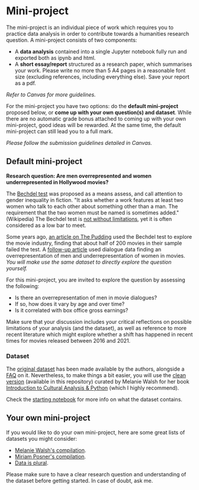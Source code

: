 # Mini-project

The mini-project is an individual piece of work which requires you to practice data analysis in order to contribute towards a humanities research question. A mini-project consists of two components:

* A **data analysis** contained into a single Jupyter notebook fully run and exported both as ipynb and html.
* A **short essay/report** structured as a research paper, which summarises your work. Please write no more than 5 A4 pages in a reasonable font size (excluding references, including everything else). Save your report as a pdf.

*Refer to Canvas for more guidelines.*

For the mini-project you have two options: do the **default mini-project** proposed below, or **come up with your own question(s) and dataset**. While there are no automatic grade bonus attached to coming up with your own mini-project, good ideas will be rewarded. At the same time, the default mini-project can still lead you to a full mark.

*Please follow the submission guidelines detailed in Canvas.*

## Default mini-project

**Research question: Are men overrepresented and women underrepresented in Hollywood movies?**

The [Bechdel test](https://en.wikipedia.org/wiki/Bechdel_test) was proposed as a means assess, and call attention to gender inequality in fiction. "It asks whether a work features at least two women who talk to each other about something other than a man. The requirement that the two women must be named is sometimes added." (Wikipedia) The Bechdel test is [not without limitations](https://projects.fivethirtyeight.com/next-bechdel/), yet it is often considered as a low bar to meet.

Some years ago, [an article on The Pudding](https://pudding.cool/2017/03/bechdel/) used the Bechdel test to explore the movie industry, finding that about half of 200 movies in their sample failed the test. A [follow-up article](https://pudding.cool/2017/03/film-dialogue/) used dialogue data finding an overrepresentation of men and underrepresentation of women in movies. *You will make use the same dataset to directly explore the question yourself.*

For this mini-project, you are invited to explore the question by assessing the following:
* Is there an overrepresentation of men in movie dialogues?
* If so, how does it vary by age and over time?
* Is it correlated with box office gross earnings?

Make sure that your discussion includes your critical reflections on possible limitations of your analysis (and the dataset), as well as reference to more recent literature which might explore whether a shift has happened in recent times for movies released between 2016 and 2021.

### Dataset

The [original dataset](https://github.com/matthewfdaniels/scripts/) has been made available by the authors, alongside a [FAQ](https://medium.com/@matthew_daniels/faq-for-the-film-dialogue-by-gender-project-40078209f751) on it. Nevertheless, to make things a bit easier, you will use the [clean version](Pudding-Film-Dialogue-Clean.csv) (available in this repository) curated by Melanie Walsh for her book [Introduction to Cultural Analysis & Python](https://melaniewalsh.github.io/Intro-Cultural-Analytics/welcome.html) (which I highly recommend).

Check the [starting notebook](Mini_project_default.ipynb) for more info on what the dataset contains.

## Your own mini-project

If you would like to do your own mini-project, here are some great lists of datasets you might consider:

* [Melanie Walsh's compilation](https://melaniewalsh.github.io/Intro-Cultural-Analytics/Datasets/Datasets.html).
* [Miriam Posner's compilation](http://miriamposner.com/classes/dh201w21/final-project/datasets).
* [Data is plural](https://docs.google.com/spreadsheets/d/1wZhPLMCHKJvwOkP4juclhjFgqIY8fQFMemwKL2c64vk/edit#gid=0). 

Please make sure to have a clear research question and understanding of the dataset before getting started. In case of doubt, ask me.


